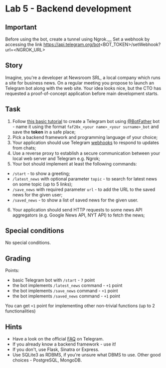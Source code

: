 # Lab 5 - Backend development

## Important

Before using the bot, create a tunnel using Ngrok.__
Set a webhook by accessing the link https://api.telegram.org/bot<BOT_TOKEN>/setWebhook?url=<NGROK_URL>

## Story

Imagine, you're a developer at Newsroom SRL, a local company which runs a site for business news. On a regular meeting you propose to launch an Telegram bot along with the web site. Your idea looks nice, but the CTO has requested a proof-of-concept application before main development starts.

## Task

1. Follow [this basic tutorial](https://core.telegram.org/bots/tutorial) to create a Telegram bot using [@BotFather](https://t.me/botfather) bot - name it using the format `faf20x_<your name>_<your surname>_bot` and save the __token__ in a safe place;
2. Pick a backend framework and programming language of your choice;
3. Your application should use Telegram [webhooks](https://core.telegram.org/bots/api#setwebhook) to respond to updates from chats;
4. Use a reverse proxy to establish a secure communication between your local web server and Telegram e.g. Ngrok;
5. Your bot should implement at least the following commands:
  - `/start` - to show a greeting;
  - `/latest_news` with optional parameter `topic` - to search for latest news on some topic (up to 5 links);
  - `/save_news` with required parameter `url` - to add the URL to the saved news for the given user;
  - `/saved_news` - to show a list of saved news for the given user.

6. Your application should send HTTP requests to some news API aggregators (e.g. Google News API, NYT API) to fetch the news;

## Special conditions

No special conditions.

## Grading

Points:
  - basic Telegram bot with `/start` - `7` point
  - the bot implements `/latest_news` command - `+1` point
  - the bot implements `/save_news` command - `+1` point
  - the bot implements `/saved_news` command - `+1` point

You can get `+1` point for implementing other non-trivial functions (up to 2 functionalities)

## Hints

- Have a look on the official [FAQ](https://core.telegram.org/bots/faq#general-questions) on Telegram.
- If you already know a backend framework - use it!
- If you don't, use Flask, Sinatra or Express.
- Use SQLite3 as RDBMS, if you're unsure what DBMS to use. Other good choices - PostgreSQL, MongoDB.
